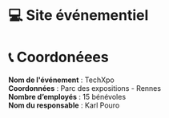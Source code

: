 # 💻 Site événementiel

# 📞 Coordonéees 

**Nom de l'événement** : TechXpo
<br>
**Coordonnées** : Parc des expositions - Rennes
<br>
**Nombre d’employés** : 15 bénévoles
<br>
**Nom du responsable** : Karl Pouro
